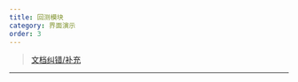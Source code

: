 ```yaml
---
title: 回测模块
category: 界面演示
order: 3
---
```


> [文档纠错/补充](https://github.com/dumengru/docs_vnpy/tree/master/docs/_docs)
---
